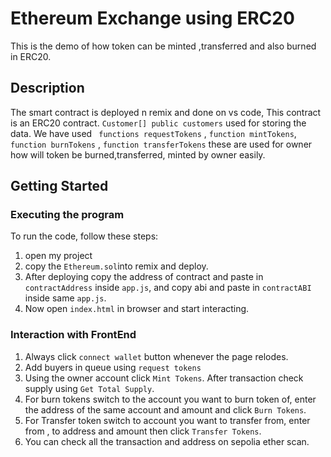 # Ethereum Exchange using ERC20

This is the demo of how token can be minted ,transferred and also burned in ERC20.

## Description
The smart contract  is deployed n remix and done on vs code, This contract is an ERC20 contract. ```Customer[] public customers``` used for storing the data.  We have used ``` functions requestTokens``` , ```function mintTokens```, ```function burnTokens``` , ```function transferTokens``` these are used for owner how will token be burned,transferred, minted by owner easily.

## Getting Started
### Executing the program
To run the code, follow these steps:
1) open my project
2) copy the ```Ethereum.sol```into remix and deploy.
3) After deploying copy the address of contract and paste in ```contractAddress``` inside ```app.js```, and copy abi and paste in ```contractABI``` inside same ```app.js```.
4) Now open ```index.html``` in browser and start interacting.

### Interaction with FrontEnd
1) Always click ```connect wallet``` button whenever the page relodes.
2) Add buyers in queue using ```request tokens```
3) Using the owner account click ```Mint Tokens```. After transaction check supply using ```Get Total Supply```.
4) For burn tokens switch to the account you want to burn token of, enter the address of the same account and amount and click ```Burn Tokens```.
5) For Transfer token switch to account you want to transfer from, enter from , to address and amount then click ```Transfer Tokens```.
6) You can check all the transaction and address on sepolia ether scan.
